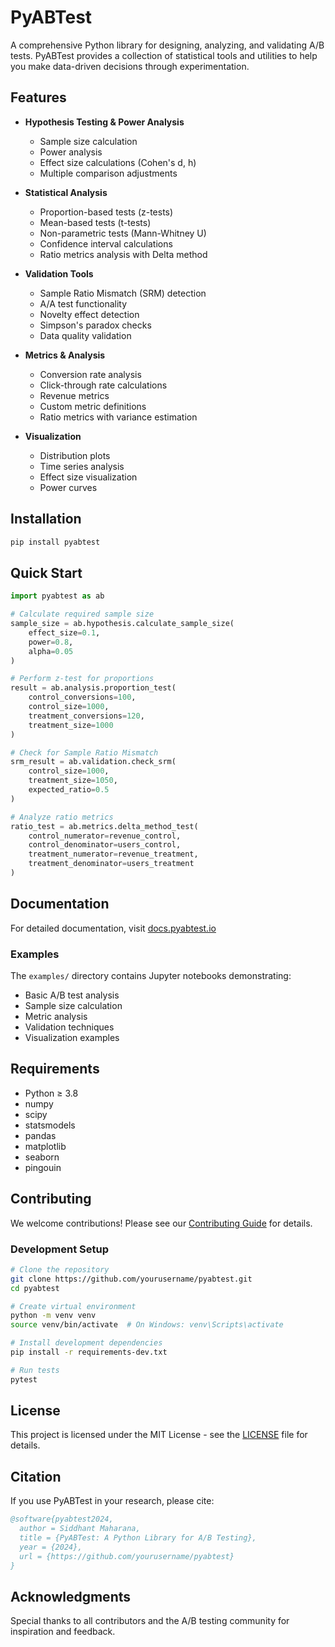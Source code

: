 # PyABTest

A comprehensive Python library for designing, analyzing, and validating A/B tests. PyABTest provides a collection of statistical tools and utilities to help you make data-driven decisions through experimentation.

## Features

- **Hypothesis Testing & Power Analysis**
  - Sample size calculation
  - Power analysis
  - Effect size calculations (Cohen's d, h)
  - Multiple comparison adjustments

- **Statistical Analysis**
  - Proportion-based tests (z-tests)
  - Mean-based tests (t-tests)
  - Non-parametric tests (Mann-Whitney U)
  - Confidence interval calculations
  - Ratio metrics analysis with Delta method

- **Validation Tools**
  - Sample Ratio Mismatch (SRM) detection
  - A/A test functionality
  - Novelty effect detection
  - Simpson's paradox checks
  - Data quality validation

- **Metrics & Analysis**
  - Conversion rate analysis
  - Click-through rate calculations
  - Revenue metrics
  - Custom metric definitions
  - Ratio metrics with variance estimation

- **Visualization**
  - Distribution plots
  - Time series analysis
  - Effect size visualization
  - Power curves

## Installation

```bash
pip install pyabtest
```

## Quick Start

```python
import pyabtest as ab

# Calculate required sample size
sample_size = ab.hypothesis.calculate_sample_size(
    effect_size=0.1,
    power=0.8,
    alpha=0.05
)

# Perform z-test for proportions
result = ab.analysis.proportion_test(
    control_conversions=100,
    control_size=1000,
    treatment_conversions=120,
    treatment_size=1000
)

# Check for Sample Ratio Mismatch
srm_result = ab.validation.check_srm(
    control_size=1000,
    treatment_size=1050,
    expected_ratio=0.5
)

# Analyze ratio metrics
ratio_test = ab.metrics.delta_method_test(
    control_numerator=revenue_control,
    control_denominator=users_control,
    treatment_numerator=revenue_treatment,
    treatment_denominator=users_treatment
)
```

## Documentation

For detailed documentation, visit [docs.pyabtest.io](https://docs.pyabtest.io)

### Examples

The `examples/` directory contains Jupyter notebooks demonstrating:
- Basic A/B test analysis
- Sample size calculation
- Metric analysis
- Validation techniques
- Visualization examples

## Requirements

- Python ≥ 3.8
- numpy
- scipy
- statsmodels
- pandas
- matplotlib
- seaborn
- pingouin

## Contributing

We welcome contributions! Please see our [Contributing Guide](CONTRIBUTING.md) for details.

### Development Setup

```bash
# Clone the repository
git clone https://github.com/yourusername/pyabtest.git
cd pyabtest

# Create virtual environment
python -m venv venv
source venv/bin/activate  # On Windows: venv\Scripts\activate

# Install development dependencies
pip install -r requirements-dev.txt

# Run tests
pytest
```

## License

This project is licensed under the MIT License - see the [LICENSE](LICENSE) file for details.

## Citation

If you use PyABTest in your research, please cite:

```bibtex
@software{pyabtest2024,
  author = Siddhant Maharana,
  title = {PyABTest: A Python Library for A/B Testing},
  year = {2024},
  url = {https://github.com/yourusername/pyabtest}
}
```

## Acknowledgments

Special thanks to all contributors and the A/B testing community for inspiration and feedback.